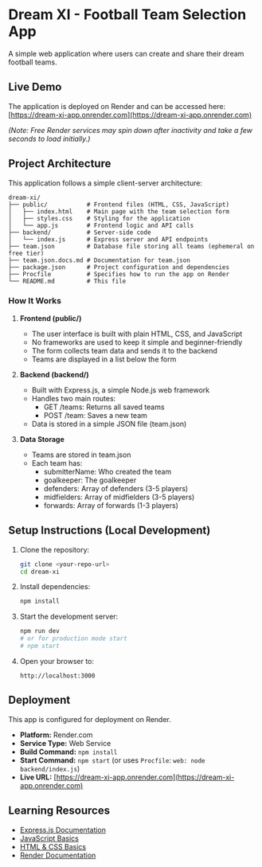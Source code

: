 # Dream XI - Football Team Selection App

A simple web application where users can create and share their dream football teams.

## Live Demo

The application is deployed on Render and can be accessed here:
[https://dream-xi-app.onrender.com](https://dream-xi-app.onrender.com)

*(Note: Free Render services may spin down after inactivity and take a few seconds to load initially.)*

## Project Architecture

This application follows a simple client-server architecture:

```
dream-xi/
├── public/           # Frontend files (HTML, CSS, JavaScript)
│   ├── index.html    # Main page with the team selection form
│   ├── styles.css    # Styling for the application
│   └── app.js        # Frontend logic and API calls
├── backend/          # Server-side code
│   └── index.js      # Express server and API endpoints
├── team.json         # Database file storing all teams (ephemeral on free tier)
├── team.json.docs.md # Documentation for team.json
├── package.json      # Project configuration and dependencies
├── Procfile          # Specifies how to run the app on Render
└── README.md         # This file
```

### How It Works

1. **Frontend (public/)**
   - The user interface is built with plain HTML, CSS, and JavaScript
   - No frameworks are used to keep it simple and beginner-friendly
   - The form collects team data and sends it to the backend
   - Teams are displayed in a list below the form

2. **Backend (backend/)**
   - Built with Express.js, a simple Node.js web framework
   - Handles two main routes:
     - GET /teams: Returns all saved teams
     - POST /team: Saves a new team
   - Data is stored in a simple JSON file (team.json)

3. **Data Storage**
   - Teams are stored in team.json
   - Each team has:
     - submitterName: Who created the team
     - goalkeeper: The goalkeeper
     - defenders: Array of defenders (3-5 players)
     - midfielders: Array of midfielders (3-5 players)
     - forwards: Array of forwards (1-3 players)

## Setup Instructions (Local Development)

1. Clone the repository:
   ```bash
   git clone <your-repo-url>
   cd dream-xi
   ```

2. Install dependencies:
   ```bash
   npm install
   ```

3. Start the development server:
   ```bash
   npm run dev
   # or for production mode start
   # npm start
   ```

4. Open your browser to:
   ```
   http://localhost:3000
   ```

## Deployment

This app is configured for deployment on Render.

* **Platform:** Render.com
* **Service Type:** Web Service
* **Build Command:** `npm install`
* **Start Command:** `npm start` (or uses `Procfile`: `web: node backend/index.js`)
* **Live URL:** [https://dream-xi-app.onrender.com](https://dream-xi-app.onrender.com)

## Learning Resources

- [Express.js Documentation](https://expressjs.com/)
- [JavaScript Basics](https://developer.mozilla.org/en-US/docs/Web/JavaScript)
- [HTML & CSS Basics](https://developer.mozilla.org/en-US/docs/Learn)
- [Render Documentation](https://render.com/docs) 